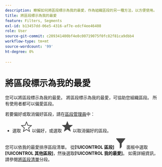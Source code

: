 ```yaml
---
description: 瞭解如何將區段標示為我的最愛，作為組織區段的另一種方法，以方便使用。
title: 將區段標示為我的最愛
feature: Filters, Segments
exl-id: b13457dd-06e5-4316-af7e-edcf4ee46408
role: User
source-git-commit: c209341400bf4e0c00719075f0fc82f81ca9dbb4
workflow-type: tm+mt
source-wordcount: '99'
ht-degree: 0%

---
```


# 將區段標示為我的最愛

您可以將區段標示為我的最愛。 將區段標示為我的最愛，可協助您組織區段。 所有使用者都可以偏愛區段。

若要偏好或取消偏好區段，請在[區段管理員](/help/components/segments/seg-manage.md)中：

* 選取![星形大綱](/help/assets/icons/StarOutline.svg)以偏好，或選取![星形](/help/assets/icons/Star.svg)以取消偏好的區段。

您可以依我的最愛排序區段清單。 從&#x200B;**[!UICONTROL 區段]** ![區段](/help/assets/icons/Filter.svg)面板中選取&#x200B;**[!UICONTROL 其他區段]**，然後選取&#x200B;**[!UICONTROL 我的最愛]**。 如需詳細資訊，請參閱[將區段清單](/help/components/segments/seg-filter.md)分段。
